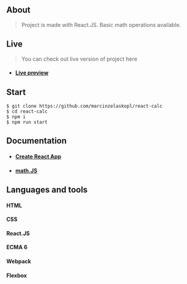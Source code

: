 ## About

> Project 
is made with React.JS.
> Basic math operations available.

## Live

> You can check out live version of project here
* #### [Live preview](http://rare-mailbox.surge.sh/)
## Start
````
$ git clone https://github.com/marcinzelaskopl/react-calc
$ cd react-calc
$ npm i
$ npm run start
````

## Documentation

* #### [Create React App]((https://github.com/facebook/create-react-app))
* #### [math.JS](http://mathjs.org/)

## Languages and tools

#### HTML
#### CSS
#### React.JS
#### ECMA 6
#### Webpack
#### Flexbox